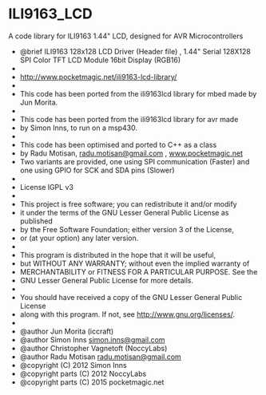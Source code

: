 # ILI9163_LCD
A code library for ILI9163 1.44" LCD, designed for AVR Microcontrollers

 * @brief ILI9163 128x128 LCD Driver (Header file) , 1.44" Serial 128X128 SPI Color TFT LCD Module 16bit Display (RGB16)
 *
 * http://www.pocketmagic.net/ili9163-lcd-library/
 *
 * This code has been ported from the ili9163lcd library for mbed made by Jun Morita.
 *
 * This code has been ported from the ili9163lcd library for avr made
 * by Simon Inns, to run on a msp430.
 *
 * This code has been optimised and ported to C++ as a class
 * by Radu Motisan, radu.motisan@gmail.com , www.pocketmagic.net
 * Two variants are provided, one using SPI communication (Faster) and one using GPIO for SCK and SDA pins (Slower)
 *
 * License lGPL v3	
 *
 * This project is free software; you can redistribute it and/or modify
 * it under the terms of the GNU Lesser General Public License as published
 * by the Free Software Foundation; either version 3 of the License,
 * or (at your option) any later version.
 *
 * This program is distributed in the hope that it will be useful,
 * but WITHOUT ANY WARRANTY; without even the implied warranty of
 * MERCHANTABILITY or FITNESS FOR A PARTICULAR PURPOSE.  See the
 * GNU Lesser General Public License for more details.
 *
 * You should have received a copy of the GNU Lesser General Public License
 * along with this program. If not, see <http://www.gnu.org/licenses/>.
 *
 * @author Jun Morita (iccraft)
 * @author Simon Inns <simon.inns@gmail.com>
 * @author Christopher Vagnetoft (NoccyLabs)
 * @author Radu Motisan <radu.motisan@gmail.com>
 * @copyright (C) 2012 Simon Inns
 * @copyright parts (C) 2012 NoccyLabs
 * @copyright parts (C) 2015 pocketmagic.net